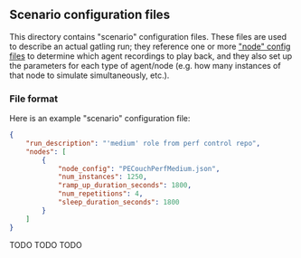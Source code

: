 ## Scenario configuration files

This directory contains "scenario" configuration files.  These files are used to
describe an actual gatling run; they reference one or more
["node" config files](../nodes) to determine which agent recordings to play
back, and they also set up the parameters for each type of agent/node (e.g. how
many instances of that node to simulate simultaneously, etc.).

### File format

Here is an example "scenario" configuration file:

```json
{
    "run_description": "'medium' role from perf control repo",
    "nodes": [
        {
            "node_config": "PECouchPerfMedium.json",
            "num_instances": 1250,
            "ramp_up_duration_seconds": 1800,
            "num_repetitions": 4,
            "sleep_duration_seconds": 1800
        }
    ]
}
```

TODO TODO TODO